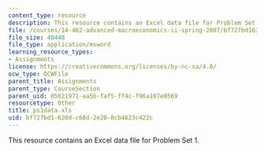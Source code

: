 ```yaml
---
content_type: resource
description: This resource contains an Excel data file for Problem Set 1.
file: /courses/14-462-advanced-macroeconomics-ii-spring-2007/bf727bd1620dc68d2e288cb4623c422c_ps1data.xls
file_size: 40448
file_type: application/msword
learning_resource_types:
- Assignments
license: https://creativecommons.org/licenses/by-nc-sa/4.0/
ocw_type: OCWFile
parent_title: Assignments
parent_type: CourseSection
parent_uid: 05621971-aa5b-faf5-ff4c-f96a107e0569
resourcetype: Other
title: ps1data.xls
uid: bf727bd1-620d-c68d-2e28-8cb4623c422c
---
```

This resource contains an Excel data file for Problem Set 1.